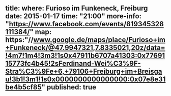 title:
where: Furioso im Funkeneck, Freiburg
date: 2015-01-17
time: "21:00"
more-info: "https://www.facebook.com/events/819345328111384/"
map: https:"//www.google.de/maps/place/Furioso+im+Funkeneck/@47.9947321,7.8335021,20z/data=!4m7!1m4!3m3!1s0x47911b6707a41303:0x7769115773fc4b45!2sFerdinand-Wei%C3%9F-Stra%C3%9Fe+6,+79106+Freiburg+im+Breisgau!3b1!3m1!1s0x0000000000000000:0x07e8e31be4b5cf85"
published: true
---

